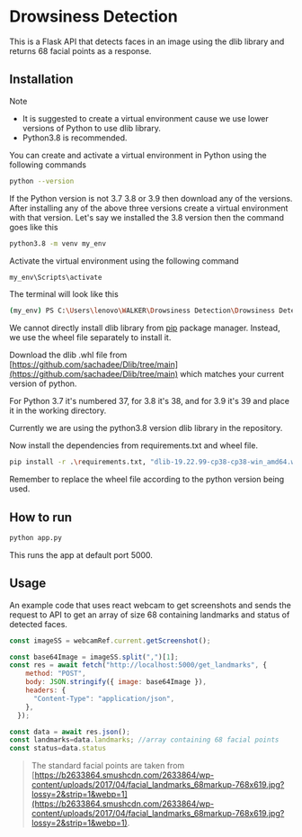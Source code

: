 # Drowsiness Detection

This is a Flask API that detects faces in an image using the dlib library and returns 68 facial points as a response.

## Installation

Note
- It is suggested to create a virtual environment cause we use lower versions of Python to use dlib library.
- Python3.8 is recommended.

You can create and activate a virtual environment in Python using the following commands
```bash
python --version
```

If the Python version is not 3.7 3.8 or 3.9 then download any of the versions.
After installing any of the above three versions create a virtual environment with that version.
Let's say we installed the 3.8 version then the command goes like this

```bash
python3.8 -m venv my_env
```

Activate the virtual environment using the following command
```bash
my_env\Scripts\activate
```
The terminal will look like this
```bash
(my_env) PS C:\Users\lenovo\WALKER\Drowsiness Detection\Drowsiness Detection Flask API>
```

We cannot directly install dlib library from [pip](https://pip.pypa.io/en/stable/) package manager. Instead, we use the wheel file separately to install it.

Download the dlib .whl file from [https://github.com/sachadee/Dlib/tree/main](https://github.com/sachadee/Dlib/tree/main) which matches your current version of python. 

For Python 3.7 it's numbered 37, for 3.8 it's 38, and for 3.9 it's 39 and place it in the working directory.

Currently we are using the python3.8 version dlib library in the repository. 

Now install the dependencies from requirements.txt and wheel file.

```bash
pip install -r .\requirements.txt, "dlib-19.22.99-cp38-cp38-win_amd64.whl"
```

Remember to replace the wheel file according to the python version being used.

## How to run
```bash
python app.py
```
This runs the app at default port 5000.


## Usage
An example code that uses react webcam to get screenshots and sends the request to API to get an array of size 68 containing landmarks and status of detected faces.

```javascript
const imageSS = webcamRef.current.getScreenshot();

const base64Image = imageSS.split(",")[1];
const res = await fetch("http://localhost:5000/get_landmarks", {
    method: "POST",
    body: JSON.stringify({ image: base64Image }),
    headers: {
      "Content-Type": "application/json",
    },
  });

const data = await res.json();
const landmarks=data.landmarks; //array containing 68 facial points
const status=data.status
```

> The standard facial points are taken from
[https://b2633864.smushcdn.com/2633864/wp-content/uploads/2017/04/facial_landmarks_68markup-768x619.jpg?lossy=2&strip=1&webp=1](https://b2633864.smushcdn.com/2633864/wp-content/uploads/2017/04/facial_landmarks_68markup-768x619.jpg?lossy=2&strip=1&webp=1).
